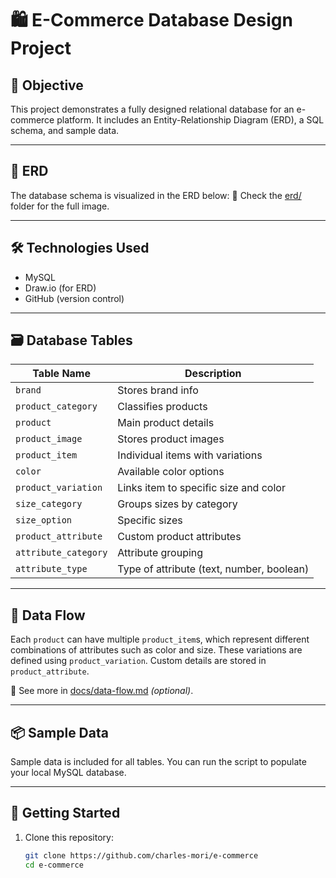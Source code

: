 # 🛍️ E-Commerce Database Design Project

## 🎯 Objective
This project demonstrates a fully designed relational database for an e-commerce platform. It includes an Entity-Relationship Diagram (ERD), a SQL schema, and sample data.

---

## 📐 ERD
The database schema is visualized in the ERD below:
📁 Check the [erd/](./erd/) folder for the full image.

---

## 🛠️ Technologies Used
- MySQL
- Draw.io (for ERD)
- GitHub (version control)

---

## 🗃️ Database Tables

| Table Name          | Description                                 |
|---------------------|---------------------------------------------|
| `brand`             | Stores brand info                           |
| `product_category`  | Classifies products                         |
| `product`           | Main product details                        |
| `product_image`     | Stores product images                       |
| `product_item`      | Individual items with variations            |
| `color`             | Available color options                     |
| `product_variation` | Links item to specific size and color       |
| `size_category`     | Groups sizes by category                    |
| `size_option`       | Specific sizes                              |
| `product_attribute` | Custom product attributes                   |
| `attribute_category`| Attribute grouping                          |
| `attribute_type`    | Type of attribute (text, number, boolean)   |

---

## 🔄 Data Flow
Each `product` can have multiple `product_item`s, which represent different combinations of attributes such as color and size. These variations are defined using `product_variation`. Custom details are stored in `product_attribute`.

📄 See more in [docs/data-flow.md](./docs/data-flow.md) _(optional)_.

---

## 📦 Sample Data
Sample data is included for all tables. You can run the script to populate your local MySQL database.

---

## 🚀 Getting Started

1. Clone this repository:
   ```bash
   git clone https://github.com/charles-mori/e-commerce
   cd e-commerce
